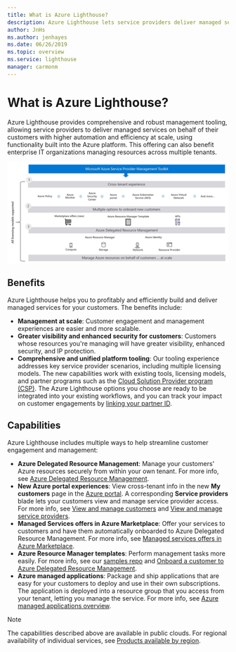 ```yaml
---
title: What is Azure Lighthouse?
description: Azure Lighthouse lets service providers deliver managed services for their customers with higher automation and efficiency at scale.
author: JnHs
ms.author: jenhayes
ms.date: 06/26/2019
ms.topic: overview
ms.service: lighthouse
manager: carmonm
---
```

# What is Azure Lighthouse?

Azure Lighthouse provides comprehensive and robust management tooling, allowing service providers to deliver managed services on behalf of their customers with higher automation and efficiency at scale, using functionality built into the Azure platform. This offering can also benefit enterprise IT organizations managing resources across multiple tenants.

![Overview diagram of Azure Lighthouse](media/azure-service-provider-management-toolkit-overview.jpg)

## Benefits

Azure Lighthouse helps you to profitably and efficiently build and deliver managed services for your customers. The benefits include:

- **Management at scale**: Customer engagement and management experiences are easier and more scalable.
- **Greater visibility and enhanced security for customers**: Customers whose resources you're managing will have greater visibility, enhanced security, and IP protection.
- **Comprehensive and unified platform tooling**: Our tooling experience addresses key service provider scenarios, including multiple licensing models. The new capabilities work with existing tools, licensing models, and partner programs such as the [Cloud Solution Provider program (CSP)](https://docs.microsoft.com/partner-center/csp-overview). The Azure Lighthouse options you choose are ready to be integrated into your existing workflows, and you can track your impact on customer engagements by [linking your partner ID](https://docs.microsoft.com/azure/billing/billing-partner-admin-link-started).

## Capabilities

Azure Lighthouse includes multiple ways to help streamline customer engagement and management:

- **Azure Delegated Resource Management**: Manage your customers' Azure resources securely from within your own tenant. For more info, see [Azure Delegated Resource Management](./concepts/azure-delegated-resource-management.md).
- **New Azure portal experiences**: View cross-tenant info in the new **My customers** page in the [Azure portal](https://portal.azure.com). A corresponding **Service providers** blade lets your customers view and manage service provider access. For more info, see [View and manage customers](./how-to/view-manage-customers.md) and [View and manage service providers](./how-to/view-manage-service-providers.md).
- **Managed Services offers in Azure Marketplace**: Offer your services to customers and have them automatically onboarded to Azure Delegated Resource Management. For more info, see [Managed services offers in Azure Marketplace](./concepts/managed-services-offers.md).
- **Azure Resource Manager templates**: Perform management tasks more easily. For more info, see our [samples repo](https://github.com/Azure/Azure-Service-Provider-Management-Toolkit-samples/tree/master/Azure-Delegated-Resource-Management/templates) and [Onboard a customer to Azure Delegated Resource Management](how-to/onboard-customer.md).
- **Azure managed applications**: Package and ship applications that are easy for your customers to deploy and use in their own subscriptions. The application is deployed into a resource group that you access from your tenant, letting you manage the service. For more info, see [Azure managed applications overview](https://docs.microsoft.com/azure/managed-applications/overview).

> [!NOTE]
> The capabilities described above are available in public clouds. For regional availability of individual services, see [Products available by region](https://azure.microsoft.com/global-infrastructure/services/).